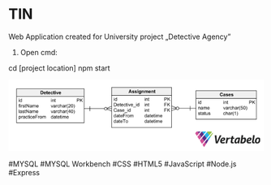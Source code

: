 # TIN
Web Application created for University project
„Detective Agency”
1.	Open cmd:

cd [project location]
npm start

![](https://github.com/NSworks/TIN/blob/master/public/images/Agencja_detektywistyczna-2021-02-08_13-42.png)

#MYSQL #MYSQL Workbench #CSS #HTML5 #JavaScript #Node.js #Express 

